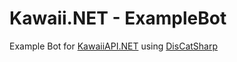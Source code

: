# Kawaii.NET - ExampleBot

Example Bot for [KawaiiAPI.NET](https://github.com/FabiChan99/KawaiiAPI.NET) using [DisCatSharp](https://github.com/Aiko-IT-Systems/DisCatSharp)
